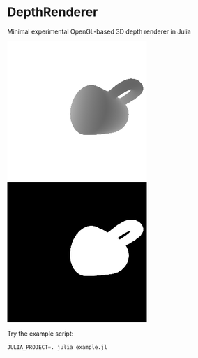 # DepthRenderer
Minimal experimental OpenGL-based 3D depth renderer in Julia

![mug depth image](depth.png)
![mug sillhouette](sillhouette.png)

Try the example script:
```julia
JULIA_PROJECT=. julia example.jl
```
